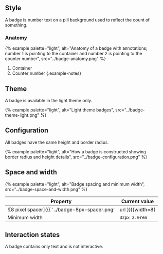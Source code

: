 ## Style 
A badge is number text on a pill background used to reflect the count of something.

### Anatomy 
{% example palette="light",
          alt="Anatomy of a badge with annotations; number 1 is pointing to the container and number 2 is pointing to the counter number",
          src="../badge-anatomy.png" %}

1. Container
2. Counter number
{.example-notes}

## Theme 
A badge is available in the light theme only.

{% example palette="light",
          alt="Light theme badges",
          src="../badge-theme-light.png" %}

## Configuration 
All badges have the same height and border radius.

{% example palette="light",
          alt="How a badge is constructed showing border radius and height details",
          src="../badge-configuration.png" %}

## Space and width 
{% example palette="light",
          alt="Badge spacing and minimum width",
          src="../badge-space-and-width.png" %}

| Property | Current value |
| -------- | -------- |
| ![8 pixel spacer]({{ '../badge-8px-spacer.png' | url }}){width=8} | `8px 0.5rem` |
| Minimum width | `32px 2.0rem` |

## Interaction states 
A badge contains only text and is not interactive.